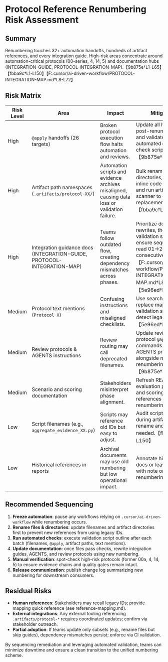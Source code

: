 # Protocol Reference Renumbering Risk Assessment

## Summary
Renumbering touches 32+ automation handoffs, hundreds of artifact references, and every integration guide. High-risk areas concentrate around automation-critical protocols (00-series, 4, 14, 5) and documentation hubs (INTEGRATION-GUIDE, PROTOCOL-INTEGRATION-MAP).【9b875e†L1-L65】【fbba9c†L1-L150】【F:.cursor/ai-driven-workflow/PROTOCOL-INTEGRATION-MAP.md†L8-L72】

## Risk Matrix
| Risk Level | Area | Impact | Mitigation |
| --- | --- | --- | --- |
| High | `@apply` handoffs (26 targets) | Broken protocol execution flow halts automation and reviews. | Update all handoffs post-renumbering and validate via automated `@apply` check script.【9b875e†L1-L65】 |
| High | Artifact path namespaces (`.artifacts/protocol-XX/`) | Automation scripts and evidence archives misaligned, causing data loss or validation failure. | Bulk rename directories, update inline code snippets, and run artifact path scanner to confirm replacements.【fbba9c†L1-L150】 |
| High | Integration guidance docs (INTEGRATION-GUIDE, PROTOCOL-INTEGRATION-MAP) | Teams follow outdated flow, creating dependency mismatches across phases. | Prioritize document rewrites, then run validation script to ensure sequences read 01→27 consecutively.【F:.cursor/ai-driven-workflow/PROTOCOL-INTEGRATION-MAP.md†L8-L72】【5e96ed†L4-L20】 |
| Medium | Protocol text mentions (`Protocol X`) | Confusing instructions and misaligned checklists. | Use search-and-replace mapping plus validation script to detect legacy tokens.【5e96ed†L1-L36】 |
| Medium | Review protocols & AGENTS instructions | Review routing may call deprecated filenames. | Update review protocol `@apply` commands and AGENTS prompts alongside main renumbering.【9b875e†L68-L87】 |
| Medium | Scenario and scoring documentation | Stakeholders misinterpret phase alignment. | Refresh README, evaluation prompt, and scoring references after renumbering. |
| Low | Script filenames (e.g., `aggregate_evidence_XX.py`) | Scripts may reference old IDs but easy to adjust. | Audit script names during artifact path rename and adjust as needed.【fbba9c†L1-L150】 |
| Low | Historical references in reports | Archival documents may use old numbering but low operational impact. | Annotate historical docs or leave as-is with note on renumbering epoch. |

## Recommended Sequencing
1. **Freeze automation**: pause any workflows relying on `.cursor/ai-driven-workflow` while renumbering occurs.
2. **Rename files & directories**: update filenames and artifact directories first to prevent new references from using legacy IDs.
3. **Run automated checks**: execute validation script outline after each batch (filenames, `@apply`, artifact paths, text mentions).
4. **Update documentation**: once files pass checks, rewrite integration guides, AGENTS, and review protocols using new numbering.
5. **Manual verification**: spot-check high-risk protocols (former 00a, 4, 14, 5) to ensure evidence chains and quality gates remain intact.
6. **Release communication**: publish change log summarizing new numbering for downstream consumers.

## Residual Risks
- **Human references**: Stakeholders may recall legacy IDs; provide mapping quick reference (see reference-mapping.md).
- **External integrations**: Any external tooling referencing `.artifacts/protocol-*` requires coordinated updates; confirm via stakeholder outreach.
- **Partial adoption**: If teams update only subsets (e.g., rename files but skip guides), dependency mismatches persist; enforce via CI validation.

By sequencing remediation and leveraging automated validation, teams can minimize downtime and ensure a clean transition to the unified numbering scheme.
